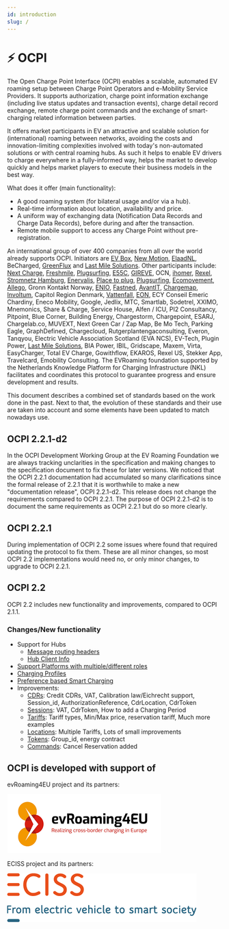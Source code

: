 ```yaml
---
id: introduction
slug: /
---
```

# ⚡ OCPI

The Open Charge Point Interface (OCPI) enables a scalable, automated EV roaming setup between Charge Point Operators and
e-Mobility Service Providers. It supports authorization, charge point information exchange (including live status
updates and transaction events), charge detail record exchange, remote charge point commands and the exchange of
smart-charging related information between parties.

It offers market participants in EV an attractive and scalable solution for (international) roaming between networks,
avoiding the costs and innovation-limiting complexities involved with today's non-automated solutions or with central
roaming hubs. As such it helps to enable EV drivers to charge everywhere in a fully-informed way, helps the market to
develop quickly and helps market players to execute their business models in the best way.

What does it offer (main functionality):

* A good  roaming system (for bilateral usage and/or via a hub).
* Real-time information about location, availability and price.
* A uniform way of exchanging data (Notification Data Records and Charge Data Records), before during and after the
  transaction.
* Remote mobile support to access any Charge Point without pre-registration.

An international group of over 400 companies from all over the world already supports OCPI. Initiators are [EV
Box](https://evbox.com), [New Motion](https://newmotion.com), [ElaadNL](https://elaad.nl), BeCharged,
[GreenFlux](https://greenflux.com) and [Last Mile Solutions](https://lastmilesolutions.com). Other participants include:
[Next Charge](https://nextcharge.app), [Freshmile](https://freshmile.com), [Plugsurfing](https://plugsurfing.com),
[E55C](https://e55c.com), [GIREVE](https://gireve.com), OCN, [ihomer](https://ihomer.nl),
[Rexel](https://www.rexel.com), [Stromnetz Hamburg](https://www.stromnetz-hamburg.de),
[Enervalis](https://enervalis.com), [Place to plug](https://placetoplug.com), [Plugsurfing](https://plugsurfing.com),
[Ecomovement](https://www.eco-movement.com), [Allego](https://www.allego.eu), Gronn Kontakt Norway,
[ENIO](https://www.enio-management.com), [Fastned](https://fastnedcharging.com), [AvantIT](https://www.avantit.no),
[Chargemap](https://chargemap.com), [Involtum](https://www.involtum.com), Capitol Region Denmark,
[Vattenfall](https://vattenfall.com), [EON](https://www.eon.com), ECY Conseil Emeric Chardiny, Eneco Mobility, Google,
Jedlix, MTC, Smartlab, Sodetrel, XXIMO, Mnemonics, Share & Charge, Service House, Alfen / ICU, PI2 Consultancy,
Pitpoint, Blue Corner, Building Energy, Chargestorm, Chargepoint, ESARJ, Chargelab.co, MUVEXT, Next Green Car / Zap Map,
Be Mo Tech, Parking Eagle, GraphDefined, Chargecloud, Rutgerplantengaconsulting, Everon, Tanqyou, Electric Vehicle
Association Scotland (EVA NCS), EV-Tech, Plugin Power, [Last Mile Solutions](https://lastmilesolutions.com), BIA Power,
IBIL, Gridscape, Maxem, Virta, EasyCharger, Total EV Charge, Gowithflow, EKAROS, Rexel US, Stekker App, Travelcard,
Emobility Consulting. The EVRoaming foundation supported by the Netherlands Knowledge Platform for Charging
Infrastructure (NKL) facilitates and coordinates this protocol to guarantee progress and ensure development and results.

This document describes a combined set of standards based on the work done in the past. Next to that, the evolution of
these standards and their use are taken into account and some elements have been updated to match nowadays use.

## OCPI 2.2.1-d2

In the OCPI Development Working Group at the EV Roaming Foundation we are always tracking unclarities in the
specification and making changes to the specification document to fix these for later versions. We noticed that the OCPI
2.2.1 documentation had accumulated so many clarifications since the formal release of 2.2.1 that it is worthwhile to
make a new "documentation release", OCPI 2.2.1-d2. This release does not change the requirements compared to OCPI 2.2.1.
The purpose of OCPI 2.2.1-d2 is to document the same requirements as OCPI 2.2.1 but do so more clearly.

## OCPI 2.2.1

During implementation of OCPI 2.2 some issues where found that required updating the protocol to fix them. These are all
minor changes, so most OCPI 2.2 implementations would need no, or only minor changes, to upgrade to OCPI 2.2.1.

## OCPI 2.2

OCPI 2.2 includes new functionality and improvements, compared to OCPI 2.1.1.

### Changes/New functionality

* Support for Hubs
  * [Message routing headers](/04-transport-and-format/01-json-http-implementation-guide.md#message-routing)
  * [Hub Client Info](/06-modules/10-hubclientinfo/01-intro.md)
* [Support Platforms with multiple/different roles](/06-modules/02-credentials/07-data-types.md#credentialsrole-class)
* [Charging Profiles](/06-modules/09-charging-profiles/01-intro.md)
* [Preference based Smart Charging](/06-modules/04-sessions/06-object-description.md#set-charging-preferences)
* Improvements:
  * [CDRs](/06-modules/05-cdrs/06-object-description.md#cdr-object): Credit CDRs, VAT, Calibration law/Eichrecht support, Session_id,
    AuthorizationReference, CdrLocation, CdrToken
  * [Sessions](/06-modules/04-sessions/06-object-description.md#session-object): VAT, CdrToken, How to add a Charging Period
  * [Tariffs](https://ocpi.dev): Tariff types, Min/Max price, reservation tariff, Much
    more examples
  * [Locations](/06-modules/03-locations/06-object-description.md#location-object): Multiple Tariffs, Lots of small improvements
  * [Tokens](https://ocpi.dev): Group_id, energy contract
  * [Commands](/06-modules/08-commands/06-object-description.md#cancelreservation-object): Cancel Reservation added

## OCPI is developed with support of

evRoaming4EU project and its partners:

![evRoaming4EU logo](../images/evroamingeu_logo.png)

ECISS project and its partners:

![ECISS logo](../images/eciss_logo.png)
